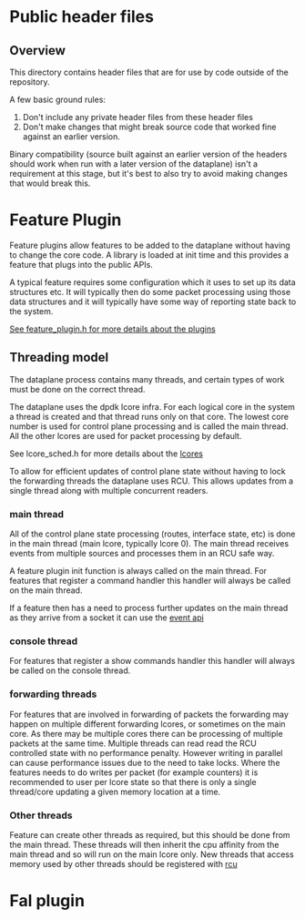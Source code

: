 # Public header files

## Overview
This directory contains header files that are for use by code outside
of the repository.

A few basic ground rules:
1. Don't include any private header files from these header files
2. Don't make changes that might break source code that worked fine
   against an earlier version.

Binary compatibility (source built against an earlier version of the
headers should work when run with a later version of the dataplane)
isn't a requirement at this stage, but it's best to also try to avoid
making changes that would break this.

# Feature Plugin

Feature plugins allow features to be added to the dataplane without having
to change the core code. A library is loaded at init time and this provides
a feature that plugs into the public APIs.

A typical feature requires some configuration which it uses to set up its
data structures etc. It will typically then do some packet processing using
those data structures and it will typically have some way of reporting state
back to the system.

[See feature_plugin.h for more details about the plugins](feature_plugin.h)

## Threading model

The dataplane process contains many threads, and certain types of work must
be done on the correct thread.

The dataplane uses the dpdk lcore infra. For each logical core in the system
a thread is created and that thread runs only on that core. The lowest core
number is used for control plane processing and is called the main thread.
All the other lcores are used for packet processing by default.

See lcore_sched.h for more details about the [lcores](lcore_sched.h)

To allow for efficient updates of control plane state without having to lock
the forwarding threads the dataplane uses RCU. This allows updates from a
single thread along with multiple concurrent readers.

### main thread
All of the control plane state processing (routes, interface state, etc) is
done in the main thread (main lcore, typically lcore 0). The main thread
receives events from multiple sources and processes them in an RCU safe way.

A feature plugin init function is always called on the main thread. For
features that register a command handler this handler will always be called
on the main thread.

If a feature then has a need to process further updates on the main thread
as they arrive from a socket it can use the [event api](events.h)

### console thread

For features that register a show commands handler this handler will always
be called on the console thread.

### forwarding threads

For features that are involved in forwarding of packets the forwarding may
happen on multiple different forwarding lcores, or sometimes on the main
core. As there may be multiple cores there can be processing of multiple
packets at the same time. Multiple threads can read read the RCU controlled
state with no performance penalty. However writing in parallel can cause
performance issues due to the need to take locks.  Where the features needs
to do writes per packet (for example counters) it is recommended to user per
lcore state so that there is only a single thread/core updating a given memory
location at a time.

### Other threads

Feature can create other threads as required, but this should  be done
from the main thread.  These threads will then inherit the cpu affinity
from the main thread and so will run on the main lcore only.
New threads that access memory used by other threads should be registered
with [rcu](urcu.h)

# Fal plugin
